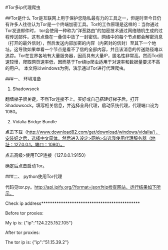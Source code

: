 #Tor多ip代理爬虫

##Tor是什么
Tor是互联网上用于保护您隐私最有力的工具之一，但是时至今日仍有许多人往往认为Tor是一个终端加密工具。Tor的工作原理是这样的：当你通过Tor发送邮件时， tor会使用一种称为“洋葱路由”的加密技术通过网络随机生成的过程传送邮件。这有点像在一叠信中放了一封密信。网络中的每个节点都会解密消息（打开的最外信封），然后发送内部加密的内容（内密封的信封）至其下一个地址。这导致如果单看一个节点是看不了信的全部内容，并且该消息的传送路径难以追踪。Tor在世界各地有大量服务器，因而具有大量IP，匿名性非常高。然而Tor网速较慢，爬取网页速率低，因而基于Tor绕ip爬虫适用于对速率和数据量要求不高的用户。
本文将以windows为例，演示通过Tor进行代理爬虫。

###一、	环境准备

1.	Shadowsock

翻墙梯子很关键，不然Tor连接不上。买好或自己搭建好梯子后，打开Shadowsock。填写相关信息，并选择全局代理，启动系统代理，代理端口设为1080。

2.	Vidalia Bridge Bundle

点击下载（http://www.download82.com/get/download/windows/vidalia/），安装好之后，选择中文简体。然后进入设定>网络>勾选我使用代理服务器（地址：127.0.0.1，端口：1080）。

点击高级>使用TCP连接（127.0.0.1:9150）

确定后点击启动Tor。

###二、	python使用Tor代理

代码见tor.py。http://api.ipify.org/?format=json为ip检查网站，运行结果如下所示。

Check ip address*********************************************

Before tor proxies:

My ip is: {"ip":"124.225.152.105"}

After tor proxies:

The tor ip is: {"ip":"51.15.39.2"}
 
